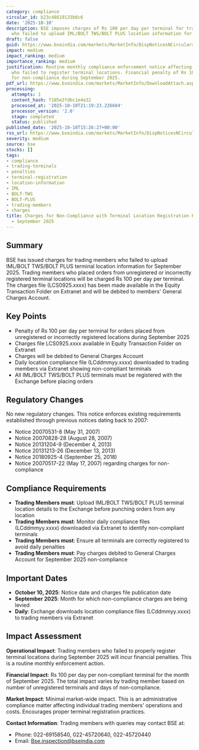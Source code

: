 ```yaml
---
category: compliance
circular_id: b23c48619133b6c6
date: '2025-10-10'
description: BSE imposes charges of Rs 100 per day per terminal for trading members
  who failed to upload IML/BOLT TWS/BOLT PLUS location information for September 2025.
draft: false
guid: https://www.bseindia.com/markets/MarketInfo/DispNoticesNCirculars.aspx?Noticeid={4F5A4F41-17EF-4B23-944C-B2396081195C}&noticeno=20251010-70&dt=10/10/2025&icount=70&totcount=72&flag=0
impact: medium
impact_ranking: medium
importance_ranking: medium
justification: Routine monthly compliance enforcement notice affecting trading members
  who failed to register terminal locations. Financial penalty of Rs 100/day per terminal
  for non-compliance during September 2025.
pdf_url: https://www.bseindia.com/markets/MarketInfo/DownloadAttach.aspx?id=20251010-70&attachedId=
processing:
  attempts: 1
  content_hash: f105e2fdbc1e4e32
  processed_at: '2025-10-10T21:19:23.226604'
  processor_version: '2.0'
  stage: completed
  status: published
published_date: '2025-10-10T15:26:27+00:00'
rss_url: https://www.bseindia.com/markets/MarketInfo/DispNoticesNCirculars.aspx?Noticeid={4F5A4F41-17EF-4B23-944C-B2396081195C}&noticeno=20251010-70&dt=10/10/2025&icount=70&totcount=72&flag=0
severity: medium
source: bse
stocks: []
tags:
- compliance
- trading-terminals
- penalties
- terminal-registration
- location-information
- IML
- BOLT-TWS
- BOLT-PLUS
- trading-members
- charges
title: Charges for Non-Compliance with Terminal Location Registration Requirements
  - September 2025
---
```


## Summary

BSE has issued charges for trading members who failed to upload IML/BOLT TWS/BOLT PLUS terminal location information for September 2025. Trading members who placed orders from unregistered or incorrectly registered terminal locations will be charged Rs 100 per day per terminal. The charges file (LCS0925.xxxx) has been made available in the Equity Transaction Folder on Extranet and will be debited to members' General Charges Account.

## Key Points

- Penalty of Rs 100 per day per terminal for orders placed from unregistered or incorrectly registered locations during September 2025
- Charges file LCS0925.xxxx available in Equity Transaction Folder on Extranet
- Charges will be debited to General Charges Account
- Daily location compliance file (LCddmmyy.xxxx) downloaded to trading members via Extranet showing non-compliant terminals
- All IML/BOLT TWS/BOLT PLUS terminals must be registered with the Exchange before placing orders

## Regulatory Changes

No new regulatory changes. This notice enforces existing requirements established through previous notices dating back to 2007:
- Notice 20070531-8 (May 31, 2007)
- Notice 20070828-28 (August 28, 2007)
- Notice 20131204-9 (December 4, 2013)
- Notice 20131213-26 (December 13, 2013)
- Notice 20180925-4 (September 25, 2018)
- Notice 20070517-22 (May 17, 2007) regarding charges for non-compliance

## Compliance Requirements

- **Trading Members must**: Upload IML/BOLT TWS/BOLT PLUS terminal location details to the Exchange before punching orders from any location
- **Trading Members must**: Monitor daily compliance files (LCddmmyy.xxxx) downloaded via Extranet to identify non-compliant terminals
- **Trading Members must**: Ensure all terminals are correctly registered to avoid daily penalties
- **Trading Members must**: Pay charges debited to General Charges Account for September 2025 non-compliance

## Important Dates

- **October 10, 2025**: Notice date and charges file publication date
- **September 2025**: Month for which non-compliance charges are being levied
- **Daily**: Exchange downloads location compliance files (LCddmmyy.xxxx) to trading members via Extranet

## Impact Assessment

**Operational Impact**: Trading members who failed to properly register terminal locations during September 2025 will incur financial penalties. This is a routine monthly enforcement action.

**Financial Impact**: Rs 100 per day per non-compliant terminal for the month of September 2025. The total impact varies by trading member based on number of unregistered terminals and days of non-compliance.

**Market Impact**: Minimal market-wide impact. This is an administrative compliance matter affecting individual trading members' operations and costs. Encourages proper terminal registration practices.

**Contact Information**: Trading members with queries may contact BSE at:
- Phone: 022-69158540, 022-45720640, 022-45720440
- Email: Bse.inspection@bseindia.com
